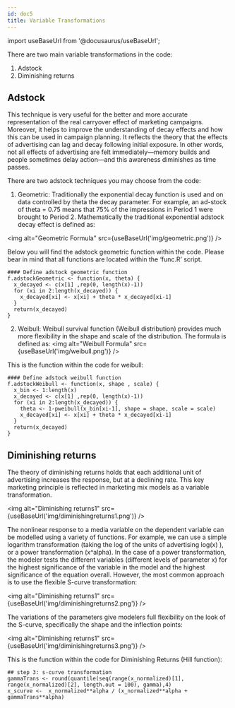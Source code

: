 ```yaml
---
id: doc5
title: Variable Transformations
---
```


import useBaseUrl from '@docusaurus/useBaseUrl';

There are two main variable transformations in the code:

1. Adstock
2. Diminishing returns

## Adstock

This technique is very useful for the better and more accurate representation of
the real carryover effect of marketing campaigns. Moreover, it helps to improve
the understanding of decay effects and how this can be used in campaign
planning. It reflects the theory that the effects of advertising can lag and
decay following initial exposure. In other words, not all effects of advertising
are felt immediately—memory builds and people sometimes delay action—and this
awareness diminishes as time passes.

There are two adstock techniques you may choose from the code:

1. Geometric: Traditionally the exponential decay function is used and on data
   controlled by theta the decay parameter. For example, an ad-stock of theta =
   0.75 means that 75% of the impressions in Period 1 were brought to Period 2.
   Mathematically the traditional exponential adstock decay effect is defined
   as:

<img alt="Geometric Formula" src={useBaseUrl('img/geometric.png')} />

Below you will find the adstock geometric function within the code. Please bear
in mind that all functions are located within the ‘func.R’ script.

```
#### Define adstock geometric function
f.adstockGeometric <- function(x, theta) {
  x_decayed <- c(x[1] ,rep(0, length(x)-1))
  for (xi in 2:length(x_decayed)) {
    x_decayed[xi] <- x[xi] + theta * x_decayed[xi-1]
  }
  return(x_decayed)
}
```

2. Weibull: Weibull survival function (Weibull distribution) provides much more
   flexibility in the shape and scale of the distribution. The formula is
   defined as: <img alt="Weibull Formula" src={useBaseUrl('img/weibull.png')} />

This is the function within the code for weibull:

```
#### Define adstock weibull function
f.adstockWeibull <- function(x, shape , scale) {
  x_bin <- 1:length(x)
  x_decayed <- c(x[1] ,rep(0, length(x)-1))
  for (xi in 2:length(x_decayed)) {
    theta <- 1-pweibull(x_bin[xi-1], shape = shape, scale = scale)
    x_decayed[xi] <- x[xi] + theta * x_decayed[xi-1]
  }
  return(x_decayed)
}
```

## Diminishing returns

The theory of diminishing returns holds that each additional unit of advertising
increases the response, but at a declining rate. This key marketing principle is
reflected in marketing mix models as a variable transformation.

<img alt="Diminishing returns1" src={useBaseUrl('img/diminishingreturns1.png')}
/>

The nonlinear response to a media variable on the dependent variable can be
modelled using a variety of functions. For example, we can use a simple
logarithm transformation (taking the log of the units of advertising log(x) ),
or a power transformation (x^alpha). In the case of a power transformation, the
modeler tests the different variables (different levels of parameter x) for the
highest significance of the variable in the model and the highest significance
of the equation overall. However, the most common approach is to use the
flexible S-curve transformation:

<img alt="Diminishing returns1" src={useBaseUrl('img/diminishingreturns2.png')}
/>

The variations of the parameters give modelers full flexibility on the look of
the S-curve, specifically the shape and the inflection points:

<img alt="Diminishing returns1" src={useBaseUrl('img/diminishingreturns3.png')}
/>

This is the function within the code for Diminishing Returns (Hill function):

```
## step 3: s-curve transformation
gammaTrans <- round(quantile(seq(range(x_normalized)[1], range(x_normalized)[2], length.out = 100), gamma),4)
x_scurve <-  x_normalized**alpha / (x_normalized**alpha + gammaTrans**alpha)
```
